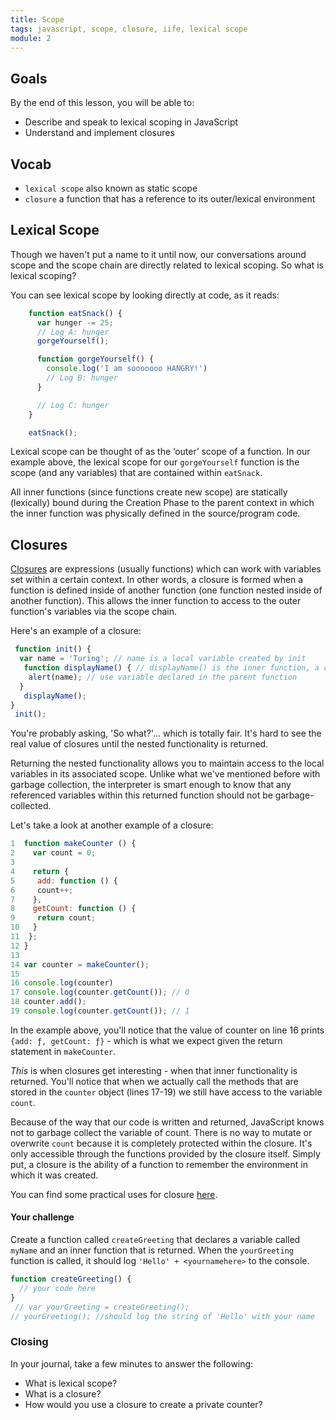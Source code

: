 ```yaml
---
title: Scope
tags: javascript, scope, closure, iife, lexical scope
module: 2
---
```


## Goals

By the end of this lesson, you will be able to: 

* Describe and speak to lexical scoping in JavaScript
* Understand and implement closures


## Vocab

- `lexical scope` also known as static scope
- `closure` a function that has a reference to its outer/lexical environment


## Lexical Scope

Though we haven't put a name to it until now, our conversations around scope and the scope chain are directly related to lexical scoping. So what is lexical scoping?

You can see lexical scope by looking directly at code, as it reads:

```js
    function eatSnack() {
      var hunger -= 25;
      // Log A: hunger
      gorgeYourself();

      function gorgeYourself() {
        console.log('I am sooooooo HANGRY!')
        // Log B: hunger
      }

      // Log C: hunger
    }

    eatSnack();

```

Lexical scope can be thought of as the ‘outer’ scope of a function. In our example above, the lexical scope for our `gorgeYourself` function is the scope (and any variables) that are contained within `eatSnack`.

All inner functions (since functions create new scope) are statically (lexically) bound during the Creation Phase to the parent context in which the inner function was physically defined in the source/program code.

## Closures 

 [Closures](https://developer.mozilla.org/en-US/docs/Web/JavaScript/Closures) are expressions (usually functions) which can work with variables set within a certain context. In other words, a closure is formed when a function is defined inside of another function (one function nested inside of another function). This allows the inner function to access to the outer function's variables via the scope chain. 

 Here's an example of a closure:  
 
```js
 function init() { 
  var name = 'Turing'; // name is a local variable created by init  
   function displayName() { // displayName() is the inner function, a closure 
    alert(name); // use variable declared in the parent function      
  } 
   displayName();     
} 
 init();  
 ```

 You're probably asking, 'So what?'... which is totally fair. It's hard to see the real value of closures until the nested functionality is returned. 

 Returning the nested functionality allows you to maintain access to the local variables in its associated scope. Unlike what we've mentioned before with garbage collection, the interpreter is smart enough to know that any referenced variables within this returned function should not be garbage-collected.  

 Let's take a look at another example of a closure: 

```js 
1  function makeCounter () {  
2    var count = 0; 
3   
4    return { 
5     add: function () {  
6     count++;  
7    }, 
8    getCount: function () {  
9     return count; 
10   }  
11  };  
12 }  
13  
14 var counter = makeCounter(); 
15  
16 console.log(counter) 
17 console.log(counter.getCount()); // 0  
18 counter.add(); 
19 console.log(counter.getCount()); // 1  
``` 

 In the example above, you'll notice that the value of counter on line 16 prints `{add: ƒ, getCount: ƒ}` - which is what we expect given the return statement in `makeCounter`.   

 _This_ is when closures get interesting - when that inner functionality is returned. You'll notice that when we actually call the methods that are stored in the `counter` object (lines 17-19) we still have access to the variable `count`.  

 Because of the way that our code is written and returned, JavaScript knows not to garbage collect the variable of count. There is no way to mutate or overwrite `count` because it is completely protected within the closure. It's only accessible through the functions provided by the closure itself. Simply put, a closure is the ability of a function to remember the environment in which it was created.  

 You can find some practical uses for closure [here](https://stackoverflow.com/questions/2728278/what-is-a-practical-use-for-a-closure-in-javascript).  

#### Your challenge  

Create a function called `createGreeting` that declares a variable called `myName` and an inner function that is returned. When the `yourGreeting` function is called, it should log `'Hello' + <yournamehere>` to the console.    

```js
function createGreeting() { 
  // your code here 
} 
 // var yourGreeting = createGreeting();  
// yourGreeting(); //should log the string of 'Hello' with your name 
```
<!-- 

## IIFE (immediately invoked function expressions)

```js
(function myScope () {
  var functionScopedVariable = "Safety!"
})();

console.log(functionScopedVariable); // undefined
console.log(myScope) // undefined
```

Take a look at the code above. Neither the function-scoped variable `functionScopedVariable`, nor the named function `myScope` are available in the global scope. Why is this? What do you notice about the syntax of this code?

The function `myScope` is wrapped in parentheses, and then a pair of parentheses is added onto the end. We know in Javascript, we invoke a function with those parentheses. This function is being invoked as soon as it is created, which means the function itself is enclosed in function scope and unavailable to the global scope.

**JavaScript Module Pattern:**

We can make use of IIFEs to create modules.

```js
window.myStringModule = (function () {
  var allCapsString = "SAFETY!"

  function setString (newString) {
    allCapsString = newString.toUpperCase();
  }
  
  function getString () {
    return allCapsString;
  }

  return {
    setString: setString,
    getString: getString
  };
})();  
```

Looking at this code, what do you think is happening?

You can read more about the module pattern here:
Read more about the JS Module Pattern:
- [http://www.adequatelygood.com/JavaScript-Module-Pattern-In-Depth.html](http://www.adequatelygood.com/JavaScript-Module-Pattern-In-Depth.html)
- [https://toddmotto.com/mastering-the-module-pattern/](https://toddmotto.com/mastering-the-module-pattern/) -->

### Closing 

In your journal, take a few minutes to answer the following:

- What is lexical scope?
- What is a closure?
- How would you use a closure to create a private counter?